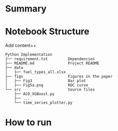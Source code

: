 # Summary

# Notebook Structure

Add content++
   
    Python Implementation
    ├── requirement.txt         Dependencies
    ├── README.md               Project README
    ├── data                    
    │   ├── fuel_types_all.xlsx
    ├── figs                    Figures in the paper
    │   ├── Fig3                Bar plot
    │   ├── Fig5a.png           ROC curve
    └── src                     Source files
        ├── ACO_XGBoost.py
        ├── ...
        └── time_series_plotter.py 
    

# How to run

